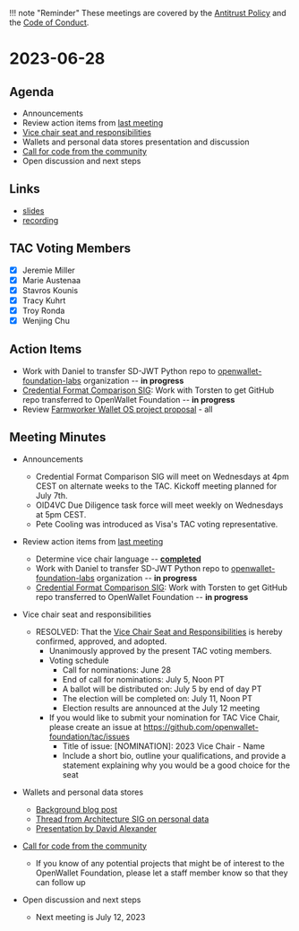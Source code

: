 [//]: # (SPDX-License-Identifier: CC-BY-4.0)

!!! note "Reminder"
    These meetings are covered by the [Antitrust Policy](../governance/antitrust.md) and the [Code of Conduct](../governance/code-of-conduct.md).

# 2023-06-28

## Agenda
- Announcements
- Review action items from [last meeting](./2023-06-14.md#action-items)
- [Vice chair seat and responsibilities](https://github.com/openwallet-foundation/tac/pull/31)
- Wallets and personal data stores presentation and discussion
- [Call for code from the community](https://github.com/openwallet-foundation/project-proposals)
- Open discussion and next steps

## Links
- [slides](https://docs.google.com/presentation/d/1e5st-h7Ab41Z666t_VCA0Ga4EgZbtIbs3A72lf-gu3I/edit?usp=sharing)
- [recording](https://zoom.us/rec/play/Mae9cqrjfApc4YdruDr5LWdKQU0-VKzyq_iWnWPpALC_7vvuCDUEfCVcof0qwVnJ9dTOT54t3Dvaenla.a48ndetXpRK0zSH4)

## TAC Voting Members

- [x] Jeremie Miller
- [x] Marie Austenaa
- [x] Stavros Kounis
- [x] Tracy Kuhrt
- [x] Troy Ronda
- [x] Wenjing Chu

## Action Items
- Work with Daniel to transfer SD-JWT Python repo to [openwallet-foundation-labs](https://github.com/openwallet-foundation-labs) organization -- **in progress**
- [Credential Format Comparison SIG](https://github.com/openwallet-foundation/tac/issues/26): Work with Torsten to get GitHub repo transferred to OpenWallet Foundation -- **in progress**
- Review [Farmworker Wallet OS project proposal](https://github.com/openwallet-foundation/project-proposals/pull/10) - all

## Meeting Minutes
- Announcements
    - Credential Format Comparison SIG will meet on Wednesdays at 4pm CEST on alternate weeks to the TAC. Kickoff meeting planned for July 7th.
    - OID4VC Due Diligence task force will meet weekly on Wednesdays at 5pm CEST.
    - Pete Cooling was introduced as Visa's TAC voting representative.

- Review action items from [last meeting](./2023-06-14.md#action-items)
    - Determine vice chair language -- [**completed**](https://github.com/openwallet-foundation/tac/pull/31)
    - Work with Daniel to transfer SD-JWT Python repo to [openwallet-foundation-labs](https://github.com/openwallet-foundation-labs) organization -- **in progress**
    - [Credential Format Comparison SIG](https://github.com/openwallet-foundation/tac/issues/26): Work with Torsten to get GitHub repo transferred to OpenWallet Foundation -- **in progress**

- Vice chair seat and responsibilities
    - RESOLVED: That the [Vice Chair Seat and Responsibilities](https://github.com/openwallet-foundation/tac/pull/31) is hereby confirmed, approved, and adopted.
        - Unanimously approved by the present TAC voting members.
        - Voting schedule
            - Call for nominations: June 28
            - End of call for nominations: July 5, Noon PT
            - A ballot will be distributed on: July 5 by end of day PT
            - The election will be completed on: July 11, Noon PT
            - Election results are announced at the July 12 meeting
        - If you would like to submit your nomination for TAC Vice Chair, please create an issue at https://github.com/openwallet-foundation/tac/issues
            - Title of issue: [NOMINATION]: 2023 Vice Chair - Name
            - Include a short bio, outline your qualifications, and provide a statement explaining why you would be a good choice for the seat

- Wallets and personal data stores
    - [Background blog post](https://medium.com/mydex/data-wallets-a-trap-waiting-to-be-sprung-857427ec70a)
    - [Thread from Architecture SIG on personal data](https://discord.com/channels/1022962884864643214/1044329759347331213)
    - [Presentation by David Alexander](https://drive.google.com/file/d/1WGF5gaGov4mUT_xFJD3KIt8_a39eIhQ6/view?usp=drive_link)

- [Call for code from the community](https://github.com/openwallet-foundation/project-proposals)
    - If you know of any potential projects that might be of interest to the OpenWallet Foundation, please let a staff member know so  that they can follow up

- Open discussion and next steps
    - Next meeting is July 12, 2023
